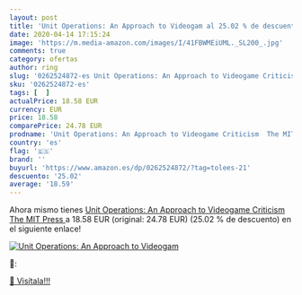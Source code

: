 ```yaml
---
layout: post
title: 'Unit Operations: An Approach to Videogam al 25.02 % de descuento'
date: 2020-04-14 17:15:24
image: 'https://m.media-amazon.com/images/I/41FBWMEiUML._SL200_.jpg'
comments: true
category: ofertas
author: ring
slug: '0262524872-es Unit Operations: An Approach to Videogame Criticism The...'
sku: '0262524872-es'
tags: [  ]
actualPrice: 18.58 EUR
currency: EUR
price: 18.58
comparePrice: 24.78 EUR
prodname: 'Unit Operations: An Approach to Videogame Criticism  The MIT Press '
country: 'es'
flag: '🇪🇸'
brand: ''
buyurl: 'https://www.amazon.es/dp/0262524872/?tag=tolees-21'
descuento: '25.02'
average: '18.59'
---
```


Ahora mismo tienes [Unit Operations: An Approach to Videogame Criticism  The MIT Press ](https://www.amazon.es/dp/0262524872/?tag=tolees-21) a 18.58 EUR (original: 24.78 EUR) (25.02 %  de descuento) en el siguiente enlace!

[![Unit Operations: An Approach to Videogam](https://m.media-amazon.com/images/I/41FBWMEiUML._SL200_.jpg)](https://www.amazon.es/dp/0262524872/?tag=tolees-21)

🔎:


[🛒 Visítala!!!](https://www.amazon.es/dp/0262524872/?tag=tolees-21)
